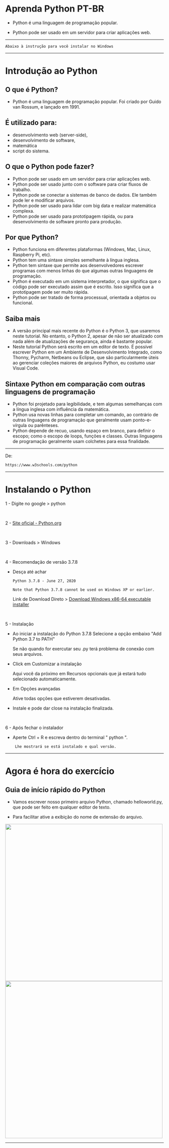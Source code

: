# Aprenda Python PT-BR
 
- Python é uma linguagem de programação popular.

-  Python pode ser usado em um servidor para criar aplicações web.

--------------------------------------------
    Abaixo à instrução para você instalar no Windows
--------------------------------------------

# Introdução ao Python

## O que é Python?

-  Python é uma linguagem de programação popular. Foi criado por Guido van Rossum, e lançado em 1991.

## É utilizado para:

-  desenvolvimento web (server-side),
-  desenvolvimento de software,
-  matemática
-  script do sistema.

## O que o Python pode fazer?

-  Python pode ser usado em um servidor para criar aplicações web.
-  Python pode ser usado junto com o software para criar fluxos de trabalho.
-  Python pode se conectar a sistemas de banco de dados. Ele também pode ler e modificar arquivos.
-  Python pode ser usado para lidar com big data e realizar matemática complexa.
-  Python pode ser usado para prototipagem rápida, ou para desenvolvimento de software pronto para produção.

## Por que Python?

-  Python funciona em diferentes plataformas (Windows, Mac, Linux, Raspberry Pi, etc).
-  Python tem uma sintaxe simples semelhante à língua inglesa.
-  Python tem sintaxe que permite aos desenvolvedores escrever programas com menos linhas do que algumas outras linguagens de programação.
-  Python é executado em um sistema interpretador, o que significa que o código pode ser executado assim que é escrito. Isso significa que a prototipagem pode ser muito rápida.
-  Python pode ser tratado de forma processual, orientada a objetos ou funcional.

## Saiba mais

-  A versão principal mais recente do Python é o Python 3, que usaremos neste tutorial. No entanto, o Python 2, apesar de não ser atualizado com nada além de atualizações de segurança, ainda é bastante popular.
-  Neste tutorial Python será escrito em um editor de texto. É possível escrever Python em um Ambiente de Desenvolvimento Integrado, como Thonny, Pycharm, Netbeans ou Eclipse, que são particularmente úteis ao gerenciar coleções maiores de arquivos Python, eu costumo usar Visual Code.

## Sintaxe Python em comparação com outras linguagens de programação

-  Python foi projetado para legibilidade, e tem algumas semelhanças com a língua inglesa com influência da matemática.
-  Python usa novas linhas para completar um comando, ao contrário de outras linguagens de programação que geralmente usam ponto-e-vírgula ou parênteses.
-  Python depende de recuo, usando espaço em branco, para definir o escopo; como o escopo de loops, funções e classes. Outras linguagens de programação geralmente usam colchetes para essa finalidade.

--------------------------------------------
De:

    https://www.w3schools.com/python

--------------------------------------------

# Instalando o Python

1 - Digite no google > python

<br>

2 - [Site oficial - Python.org](https://www.python.org/downloads/windows/)

<br>

3 - Downloads > Windows

<br>

4 - Recomendação de versão 3.7.8
  
-  Desça até achar

       Python 3.7.8 - June 27, 2020

       Note that Python 3.7.8 cannot be used on Windows XP or earlier.

      Link de Download Direto > [Download Windows x86-64 executable installer](https://www.python.org/ftp/python/3.7.8/python-3.7.8-amd64.exe)

<br>

5 - Instalação

- Ao iniciar a instalação do Python 3.7.8 Selecione a opção embaixo "Add Python 3.7 to PATH"

  Se não quando for exercutar seu .py terá problema de conexão com seus arquivos.

- Click em Customizar a instalação

  Aqui você da próximo em Recursos opcionais que já estará tudo selecionado automaticamente.

- Em Opções avançadas

  Ative todas opções que estiverem desativadas.

- Instale e pode dar close na instalação finalizada.

<br>

6 - Após fechar o instalador 
  
- Aperte Ctrl + R e escreva dentro do terminal " python ".
  
       Lhe mostrará se está instalado e qual versão.


--------------------------------------------

# Agora é hora do exercício

## Guia de início rápido do Python

- Vamos escrever nosso primeiro arquivo Python, chamado helloworld.py, que pode ser feito em qualquer editor de texto.

- Para facilitar ative a exibição do nome de extensão do arquivo.

<img width="500" src="https://github.com/brunomunarolo/Introducao-Python/assets/113137632/60d829db-f2e5-43bb-a6e6-93e6e057ea0e">

<img width="500" src="https://github.com/brunomunarolo/Introducao-Python/assets/113137632/8db7dac9-2410-44be-bcbb-c04e5a50467d">

--------------------------------------------
